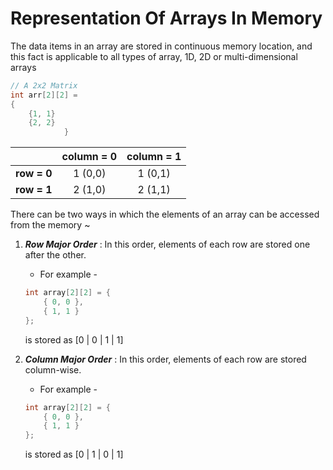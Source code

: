 # Representation Of Arrays In Memory

The data items in an array are stored in continuous memory location, and this fact is applicable to all types of array, 1D, 2D or multi-dimensional arrays

```c
// A 2x2 Matrix
int arr[2][2] = 
{
    {1, 1}
    {2, 2}
            }
```

|             | column = 0 | column = 1 |
| :----:      | :-------:  | :-------:  |
| __row = 0__ |  1 (0,0)   |  1 (0,1)   |
| __row = 1__ |  2 (1,0)   |  2 (1,1)   |


There can be two ways in which the elements of an array can be accessed from the memory ~
01. *__Row Major Order__* : In this order, elements of each row are stored one after the other.

    * For example - 
    ```c
    int array[2][2] = {
        { 0, 0 },
        { 1, 1 }
    };
    ```
    is stored as [0 | 0 | 1 | 1]
02. *__Column Major Order__* : In this order, elements of each row are stored column-wise.

    * For example - 
    ```c
    int array[2][2] = {
        { 0, 0 },
        { 1, 1 }
    };
    ```
    is stored as [0 | 1 | 0 | 1]